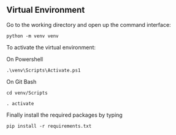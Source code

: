 ## Virtual Environment 

Go to the working directory and open up the command interface: 

```
python -m venv venv
```

To activate the virtual environment: 

On Powershell

```
.\venv\Scripts\Activate.ps1
```

On Git Bash

```
cd venv/Scripts 

. activate 
```

Finally install the required packages by typing

```
pip install -r requirements.txt
```

